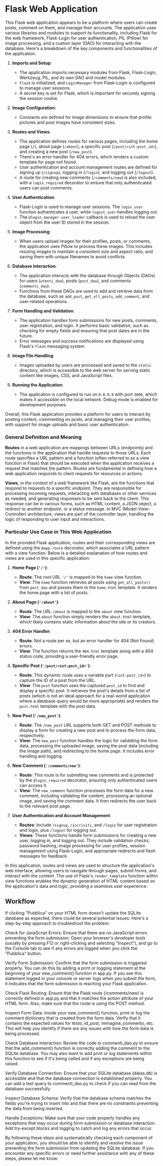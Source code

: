 # Flask Web Application

This Flask web application appears to be a platform where users can create posts, comment on them, and manage their accounts. The application uses various libraries and modules to support its functionality, including Flask for the web framework, Flask-Login for user authentication, PIL (Pillow) for image processing, and a custom  layer (DAO) for interacting with the database. Here's a breakdown of the key components and functionalities of the application:

1. **Imports and Setup**:
    - The application imports necessary modules from Flask, Flask-Login, Werkzeug, PIL, and its own DAO and model modules.
    - `Flask` is initialized, and `LoginManager` from Flask-Login is configured to manage user sessions.
    - A secret key is set for Flask, which is important for securely signing the session cookie.

2. **Image Configuration**:
    - Constants are defined for image dimensions to ensure that profile pictures and post images have consistent sizes.

3. **Routes and Views**:
    - The application defines routes for various pages, including the home page (`/`), about page (`/about`), a specific post (`/post/<int:post_id>`), and creating a new post (`/new_post`).
    - There's an error handler for 404 errors, which renders a custom template for page not found.
    - User authentication and account management routes are defined for signing up (`/signup`), logging in (`/login`), and logging out (`/logout`).
    - A route for creating new comments (`/comments/new`) is also included, with a `login_required` decorator to ensure that only authenticated users can post comments.

4. **User Authentication**:
    - Flask-Login is used to manage user sessions. The `login_user` function authenticates a user, while `logout_user` handles logging out.
    - The `@login_manager.user_loader` callback is used to reload the user object from the user ID stored in the session.

5. **Image Processing**:
    - When users upload images for their profiles, posts, or comments, the application uses Pillow to process these images. This includes resizing images to maintain a consistent size and aspect ratio, and saving them with unique filenames to avoid conflicts.

6. **Database Interaction**:
    - The application interacts with the database through  Objects (DAOs) for users (`utenti_dao`), posts (`post_dao`), and comments (`commenti_dao`).
    - Functions from these DAOs are used to add and retrieve data from the database, such as `add_post`, `get_all_posts`, `add_comment`, and user-related operations.

7. **Form Handling and Validation**:
    - The application handles form submissions for new posts, comments, user registration, and login. It performs basic validation, such as checking for empty fields and ensuring that post dates are in the future.
    - Error messages and success notifications are displayed using Flask's `flash` messaging system.

8. **Image File Handling**:
    - Images uploaded by users are processed and saved to the `static` directory, which is accessible to the web server for serving static content like images, CSS, and JavaScript files.

9. **Running the Application**:
    - The application is configured to run on `0.0.0.0` with port `3000`, which makes it accessible on the local network. Debug mode is enabled for development purposes.

Overall, this Flask application provides a platform for users to interact by posting content, commenting on posts, and managing their user profiles, with support for image uploads and basic user authentication.

### General Definition and Meaning

**Routes** in a web application are mappings between URLs (endpoints) and the functions in the application that handle requests to those URLs. Each route specifies a URL pattern and a function (often referred to as a view function in Flask) that should be executed when the application receives a request that matches the pattern. Routes are fundamental in defining how a web application responds to client requests for resources or actions.

**Views**, in the context of a web framework like Flask, are the functions that respond to requests to a specific endpoint. They are responsible for processing incoming requests, interacting with databases or other services as needed, and generating responses to be sent back to the client. This response can be in various forms, such as HTML content, a JSON object, a redirect to another endpoint, or a status message. In MVC (Model-View-Controller) architecture, views are part of the controller layer, handling the logic of responding to user input and interactions.

### Particular Use Case in This Web Application

In the provided Flask application, routes and their corresponding views are defined using the `@app.route` decorator, which associates a URL pattern with a view function. Below is a detailed explanation of how routes and views are used in this specific application:

1. **Home Page (`'/'`)**:
    - **Route**: The root URL `'/'` is mapped to the `home` view function.
    - **View**: The `home` function retrieves all posts using `get_all_posts()` from `post_dao` and passes them to the `home.html` template. It renders the home page with a list of posts.

2. **About Page (`'/about'`)**:
    - **Route**: The URL `/about` is mapped to the `about` view function.
    - **View**: The `about` function simply renders the `about.html` template, which likely contains static information about the site or its creators.

3. **404 Error Handler**:
    - **Route**: Not a route per se, but an error handler for 404 (Not Found) errors.
    - **View**: The function returns the `404.html` template along with a 404 status code, providing a user-friendly error page.

4. **Specific Post (`'/post/<int:post_id>'`)**:
    - **Route**: This dynamic route uses a variable part (`<int:post_id>`) to capture the ID of a post from the URL.
    - **View**: The `post` function uses the captured `post_id` to find and display a specific post. It retrieves the post's details from a list of posts (which is not an ideal approach for a real-world application where a database query would be more appropriate) and renders the `post.html` template with the post data.

5. **New Post (`'/new_post'`)**:
    - **Route**: The `/new_post` URL supports both GET and POST methods to display a form for creating a new post and to process the form data, respectively.
    - **View**: The `new_post` function handles the logic for validating the form data, processing the uploaded image, saving the post data (including the image path), and redirecting to the home page. It includes error handling and logging.

6. **New Comment (`'/comments/new'`)**:
    - **Route**: This route is for submitting new comments and is protected by the `@login_required` decorator, ensuring only authenticated users can access it.
    - **View**: The `new_comment` function processes the form data for a new comment, including validating the content, processing an optional image, and saving the comment data. It then redirects the user back to the relevant post page.

7. **User Authentication and Account Management**:
    - **Routes**: Include `/signup`, `/iscriviti`, and `/login` for user registration and login, plus `/logout` for logging out.
    - **Views**: These functions handle form submissions for creating a new user, logging in, and logging out. They include validation checks, password hashing, image processing for user profiles, session management using Flask-Login, and appropriate redirects and flash messages for feedback.

In this application, routes and views are used to structure the application's web interface, allowing users to navigate through pages, submit forms, and interact with the content. The use of Flask's `render_template` function within view functions enables the dynamic generation of HTML content based on the application's data and logic, providing a seamless user experience.



## Workflow

If clicking "Pubblica" on your HTML form doesn't update the SQLite database as expected, there could be several potential issues. Here's a step-by-step approach to troubleshoot the problem:

Check for JavaScript Errors: Ensure that there are no JavaScript errors preventing the form submission. Open your browser's developer tools (usually by pressing F12 or right-clicking and selecting "Inspect"), and go to the Console tab to see if any errors are logged when you click the "Pubblica" button.

Verify Form Submission: Confirm that the form submission is triggered properly. You can do this by adding a print or logging statement at the beginning of your new_comment() function in app.py. If you see this statement logged in your console or server logs when you submit the form, it indicates that the form submission is reaching your Flask application.

Check Flask Routing: Ensure that the Flask route (/comments/new) is correctly defined in app.py and that it matches the action attribute of your HTML form. Also, make sure that the route is using the POST method.

Inspect Form Data: Inside your new_comment() function, print or log the comment dictionary that is created from the form data. Verify that it contains the expected values for testo, id_post, immagine_commento, etc. This will help you identify if there are any issues with how the form data is being processed.

Check Database Interaction: Review the code in commenti_dao.py to ensure that the add_comment() function is correctly adding the comment to the SQLite database. You may also want to add print or log statements within this function to see if it's being called and if any exceptions are being raised.

Verify Database Connection: Ensure that your SQLite database (datas.db) is accessible and that the database connection is established properly. You can add a test query to commenti_dao.py to check if you can read from the database successfully.

Inspect Database Schema: Verify that the database schema matches the fields you're trying to insert into and that there are no constraints preventing the data from being inserted.

Handle Exceptions: Make sure that your code properly handles any exceptions that may occur during form submission or database interaction. Add try-except blocks and logging to catch and log any errors that occur.

By following these steps and systematically checking each component of your application, you should be able to identify and resolve the issue preventing the form submission from updating the SQLite database. If you encounter any specific errors or need further assistance with any of these steps, please let me know.